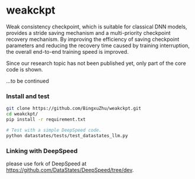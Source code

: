# weakckpt

Weak consistency checkpoint, which is suitable for classical DNN models, provides a stride saving mechanism and a multi-priority checkpoint recovery mechanism. By improving the efficiency of saving checkpoint parameters and reducing the recovery time caused by training interruption, the overall end-to-end training speed is improved.

Since our research topic has not been published yet, only part of the core code is shown.

...to be continued

### Install and test

```bash
git clone https://github.com/BingxuZhu/weakckpt.git
cd weakckpt/
pip install -r requirement.txt

# Test with a simple DeepSpeed code.
python datastates/tests/test_datastates_llm.py  
```

### Linking with DeepSpeed

please use fork of DeepSpeed at https://github.com/DataStates/DeepSpeed/tree/dev.